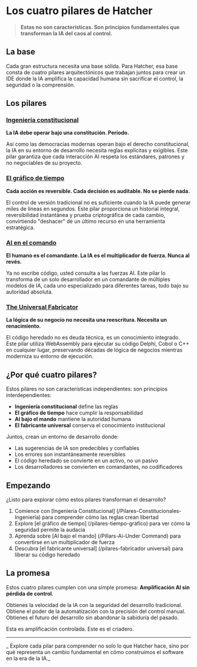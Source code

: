 # Los cuatro pilares de Hatcher

> **Estas no son características. Son principios fundamentales que transforman la IA del caos al control.**

## La base

Cada gran estructura necesita una base sólida. Para Hatcher, esa base consta de cuatro pilares arquitectónicos que trabajan juntos para crear un IDE donde la IA amplifica la capacidad humana sin sacrificar el control, la seguridad o la comprensión.

## Los pilares

### <DocIcon type="constitutional" inline /> [Ingeniería constitucional](/constitutional-engineering)

**La IA debe operar bajo una constitución. Período.**

Así como las democracias modernas operan bajo el derecho constitucional, la IA en su entorno de desarrollo necesita reglas explícitas y exigibles. Este pilar garantiza que cada interacción AI respeta los estándares, patrones y no negociables de su proyecto.

### <DocIcon type="time-graph" inline /> [El gráfico de tiempo](/pillars-time-graph)

**Cada acción es reversible. Cada decisión es auditable. No se pierde nada.**

El control de versión tradicional no es suficiente cuando la IA puede generar miles de líneas en segundos. Este pilar proporciona un historial integral, reversibilidad instantánea y prueba criptográfica de cada cambio, convirtiendo "deshacer" de un último recurso en una herramienta estratégica.

### <DocIcon type="ai-command" inline /> [AI en el comando](/pillars-ai-under-command)

**El humano es el comandante. La IA es el multiplicador de fuerza. Nunca al revés.**

Ya no escribe código, usted consulta a las fuerzas AI. Este pilar lo transforma de un solo desarrollador en un comandante de múltiples modelos de IA, cada uno especializado para diferentes tareas, todo bajo su autoridad absoluta.

### <DocIcon type="universal-fabricator" inline /> [The Universal Fabricator](/pillars-universal-fabricator)

**La lógica de su negocio no necesita una reescritura. Necesita un renacimiento.**

El código heredado no es deuda técnica, es un conocimiento integrado. Este pilar utiliza WebAssembly para ejecutar su código Delphi, Cobol o C++ en cualquier lugar, preservando décadas de lógica de negocios mientras moderniza su entorno de ejecución.

## ¿Por qué cuatro pilares?

Estos pilares no son características independientes: son principios interdependientes:

- **Ingeniería constitucional** define las reglas
- **El gráfico de tiempo** hace cumplir la responsabilidad
- **AI bajo el mando** mantiene la autoridad humana
- **El fabricante universal** conserva el conocimiento institucional

Juntos, crean un entorno de desarrollo donde:

- Las sugerencias de IA son predecibles y confiables
- Los errores son instantáneamente reversibles
- El código heredado se convierte en un activo, no un pasivo
- Los desarrolladores se convierten en comandantes, no codificadores

## Empezando

¿Listo para explorar cómo estos pilares transforman el desarrollo?

1. Comience con [Ingeniería Constitucional] (/Pilares-Constitucionales-Ingeniería) para comprender cómo las reglas crean libertad
2. Explore [el gráfico de tiempo] (/pilares-tiempo-gráfico) para ver cómo la seguridad permite la audacia
3. Aprenda sobre [AI bajo el mando] (/Pillars-Ai-Under Command) para convertirse en un multiplicador de fuerza
4. Descubra [el fabricante universal] (/pilares-fabricador universal) para liberar su código heredado

## La promesa

Estos cuatro pilares cumplen con una simple promesa: **Amplificación AI sin pérdida de control**.

Obtienes la velocidad de la IA con la seguridad del desarrollo tradicional. Obtiene el poder de la automatización con la precisión del control manual. Obtienes el futuro del desarrollo sin abandonar la sabiduría del pasado.

Esta es amplificación controlada. Este es el criadero.

---

_ Explore cada pilar para comprender no solo lo que Hatcher hace, sino por qué representa un cambio fundamental en cómo construimos el software en la era de la IA._

<PageCTA
  title="construir sobre bases sólidas"
  subtitle="Master los cuatro pilares que transforman la IA del caos al control"
  buttonText="Explore el primer pilar"
  buttonLink="/pilares-constitucionales-ingeniería"
  buttonStyle="secundario"
  tagline="Fundaciones fuertes permiten infinitas posibilidades"
/>